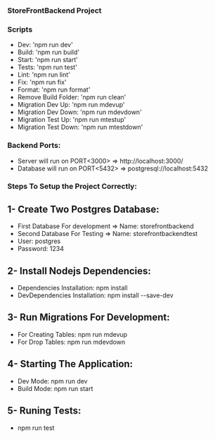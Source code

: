 ### StoreFrontBackend Project

### Scripts

- Dev: 'npm run dev'
- Build: 'npm run build'
- Start: 'npm run start'
- Tests: 'npm run test'
- Lint: 'npm run lint'
- Fix: 'npm run fix'
- Format: 'npm run format'
- Remove Build Folder: 'npm run clean'
- Migration Dev Up: 'npm run mdevup'
- Migration Dev Down: 'npm run mdevdown'
- Migration Test Up: 'npm run mtestup'
- Migration Test Down: 'npm run mtestdown'

### Backend Ports:

- Server will run on PORT<3000> => http://localhost:3000/
- Database will run on PORT<5432> => postgresql://localhost:5432

### Steps To Setup the Project Correctly:

## 1- Create Two Postgres Database:

- First Database For development => Name: storefrontbackend
- Second Database For Testing => Name: storefrontbackendtest
- User: postgres
- Password: 1234

## 2- Install Nodejs Dependencies:

- Dependencies Installation: npm install
- DevDependencies Installation: npm install --save-dev

## 3- Run Migrations For Development:

- For Creating Tables: npm run mdevup
- For Drop Tables: npm run mdevdown

## 4- Starting The Application:

- Dev Mode: npm run dev
- Build Mode: npm run start

## 5- Runing Tests:

- npm run test
